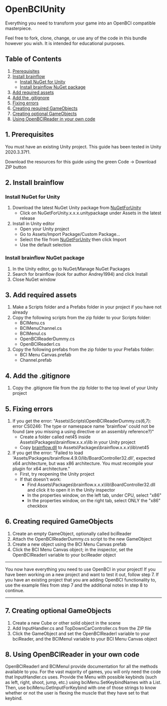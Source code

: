 # OpenBCIUnity
Everything you need to transform your game into an OpenBCI compatible masterpiece.

Feel free to fork, clone, change, or use any of the code in this bundle however you wish. It is intended for educational purposes.

## Table of Contents
1. [Prerequisites](#1-prerequisites)
2. [Install brainflow](#2-install-brainflow)
   - [Install NuGet for Unity](#install-nuget-for-unity)
   - [Install brainflow NuGet package](#install-brainflow-nuget-package)
3. [Add required assets](#3-add-required-assets)
4. [Add the .gitignore](#4-add-the-.gitignore)
5. [Fixing errors](#5-fixing-errors)
6. [Creating required GameObjects](#6-creating-required-gameobjects)
7. [Creating optional GameObjects](#7-creating-optional-gameobjects)
8. [Using OpenBCIReader in your own code](#8-using-openbcireader-in-your-own-code)

## 1. Prerequisites

You must have an existing Unity project. This guide has been tested in Unity 2020.3.37f1.

Download the resources for this guide using the green Code -> Download ZIP button

## 2. Install brainflow

### Install NuGet for Unity

1. Download the latest NuGet Unity package from [NuGetForUnity](https://github.com/GlitchEnzo/NuGetForUnity/releases)
   - Click on NuGetForUnity.x.x.x.unitypackage under Assets in the latest release
2. Install in Unity editor
   - Open your Unity project
   - Go to Assets/Import Package/Custom Package...
   - Select the file from [NuGetForUnity](https://github.com/GlitchEnzo/NuGetForUnity/releases) then click Import
   - Use the default selection

### Install brainflow NuGet package

1. In the Unity editor, go to NuGet/Manage NuGet Packages
2. Search for brainflow (look for author Andrey1994) and click Install
3. Close NuGet window


## 3. Add required assets

1. Make a Scripts folder and a Prefabs folder in your project if you have not already
2. Copy the following scripts from the zip folder to your Scripts folder:
   - BCIMenu.cs
   - BCIMenuChannel.cs
   - BCIMenuI.cs
   - OpenBCIReaderDummy.cs
   - OpenBCIReaderI.cs
3. Copy the following prefabs from the zip folder to your Prefabs folder:
   - BCI Menu Canvas.prefab
   - Channel.prefab

## 4. Add the .gitignore

1. Copy the .gitignore file from the zip folder to the top level of your Unity project

## 5. Fixing errors

1. If you get the error: "Assets\Scripts\OpenBCIReaderDummy.cs(6,7): error CS0246: The type or namespace name 'brainflow' could not be found (are you missing a using directive or an assembly reference?)"
   - Create a folder called net45 inside Assets\Packages\brainflow.x.x.x\lib in your Unity project
   - Copy [brainflow.dll](https://github.com/Neurotechnology-Exploration-Team/OpenBCIUnity/blob/main/brainflow.dll) to Assets\Packages\brainflow.x.x.x\lib\net45
2. If you get the error: "Failed to load 'Assets/Packages/brainflow.4.9.0/lib/BoardController32.dll', expected x64 architecture, but was x86 architecture. You must recompile your plugin for x64 architecture."
   - First, try reopening the Unity project
   - If that doesn't work:
     - Find Assets\Packages\brainflow.x.x.x\lib\BoardController32.dll and click it to open it in the Unity inspector
     - In the properties window, on the left tab, under CPU, select "x86"
     - In the properties window, on the right tab, select ONLY the "x86" checkbox

## 6. Creating required GameObjects

1. Create an empty GameObject, optionally called bciReader
2. Attach the OpenBCIReaderDummy.cs script to the new GameObject
3. Create a new object using the BCI Menu Canvas prefab
4. Click the BCI Menu Canvas object; in the inspector, set the OpenBCIReaderI variable to your bciReader object

---

You now have everything you need to use OpenBCI in your project! If you have been working on a new project and want to test it out, follow step 7. If you have an existing project that you are adding OpenBCI functionality to, use the example files from step 7 and the additional notes in step 8 to continue.

---

## 7. Creating optional GameObjects

1. Create a new Cube or other solid object in the scene
2. Add InputHandler.cs and TopDownCarController.cs from the ZIP file
3. Click the GameObject and set the OpenBCIReaderI variable to your bciReader, and the BCIMenuI variable to your BCI Menu Canvas object

## 8. Using OpenBCIReader in your own code

OpenBCIReaderI and BCIMenuI provide documentation for all the methods available to you. For the vast majority of games, you will only need the code that InputHandler.cs uses. Provide the Menu with possible keybinds (such as left, right, shoot, jump, etc.) using bciMenu.SetKeybindNames with a List<string>. Then, use bciMenu.GetInputForKeybind with one of those strings to know whether or not the user is flexing the muscle that they have set to that keybind.

